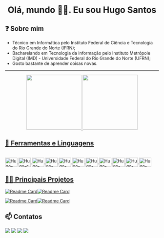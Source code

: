# <center>Olá, mundo :raising_hand_man:. Eu sou Hugo Santos</center>

## :question: Sobre mim

* Técnico em Informática pelo Instituto Federal de Ciência e Tecnologia do Rio Grande do Norte (IFRN);
* Bacharelando em Tecnologia da Informação pelo Instituto Metrópole Digital (IMD) - Universidade Federal do Rio Grande do Norte (UFRN);
* Gosto bastante de aprender coisas novas.

---

<div align="center">
  <a href="https://www.linkedin.com/in/hugo-santos-384190221/">
  <img height="180em" src="https://github-readme-stats.vercel.app/api?username=hugofsantos&show_icons=true&theme=dark&include_all_commits=true&count_private=true"/>
  <img height="180em" src="https://github-readme-stats.vercel.app/api/top-langs/?username=hugofsantos&layout=compact&langs_count=7&theme=dark"/>
</div>
  
## :wrench: Ferramentas e Linguagens
  
<div style="display: inline_block"><br>
  <img align="center" alt="Hugo-java" height="30" width="40" src="https://cdn.jsdelivr.net/gh/devicons/devicon/icons/java/java-original.svg">
  <img align="center" alt="Hugo-c" height="30" width="40" src="https://cdn.jsdelivr.net/gh/devicons/devicon/icons/c/c-original.svg">
  <img align="center" alt="Hugo-php" height="30" width="40" src="https://cdn.jsdelivr.net/gh/devicons/devicon/icons/php/php-original.svg">
  <img align="center" alt="Hugo-python" height="30" width="40" src="https://cdn.jsdelivr.net/gh/devicons/devicon/icons/python/python-original.svg">
  <img align="center" alt="Hugo-javascript" height="30" width="40" src="https://cdn.jsdelivr.net/gh/devicons/devicon/icons/javascript/javascript-original.svg">
  <img align="center" alt="Hugo-html" height="30" width="40" src="https://cdn.jsdelivr.net/gh/devicons/devicon/icons/html5/html5-original.svg">
  <img align="center" alt="Hugo-css" height="30" width="40" src="https://cdn.jsdelivr.net/gh/devicons/devicon/icons/css3/css3-original.svg">
   <img align="center" alt="Hugo-bootstrap" height="30" width="40" src="https://cdn.jsdelivr.net/gh/devicons/devicon/icons/bootstrap/bootstrap-original.svg"> 
   <img align="center" alt="Hugo-mysql" height="30" width="40" src="https://cdn.jsdelivr.net/gh/devicons/devicon/icons/mysql/mysql-original.svg"> 
   <img align="center" alt="Hugo-postgre" height="30" width="40" src="https://cdn.jsdelivr.net/gh/devicons/devicon/icons/postgresql/postgresql-plain.svg"> 
   <img align="center" alt="Hugo-git" height="30" width="40" src="https://cdn.jsdelivr.net/gh/devicons/devicon/icons/git/git-original.svg"> 
</div>

## :man_technologist: Principais Projetos

[![Readme Card](https://github-readme-stats.vercel.app/api/pin/?username=Carlos1999&repo=Network_Analysis_Spotify_Playlists&theme=dark)](https://github.com/Carlos1999/Network_Analysis_Spotify_Playlists)[![Readme Card](https://github-readme-stats.vercel.app/api/pin/?username=kleysonfmadruga&repo=swed&theme=dark)](https://github.com/kleysonfmadruga/swed)

[![Readme Card](https://github-readme-stats.vercel.app/api/pin/?username=carlos1999&repo=Network_Analysis_Malha_Aerea_Brasileira&theme=dark)](https://github.com/Carlos1999/Network_Analysis_Malha_Aerea_Brasileira)[![Readme Card](https://github-readme-stats.vercel.app/api/pin/?username=hugofsantos&repo=bot_ocma_itp&theme=dark)](https://github.com/hugofsantos/bot_ocma_itp)


## :mailbox: Contatos

<div> 
  <a href="mailto:hf.santos2332@gmail.com" target="_blank"><img src="https://img.shields.io/badge/Gmail-D14836?style=for-the-badge&logo=gmail&logoColor=white" target="_blank"></a>
  <a href="https://www.instagram.com/hugo_fsantos16/" target="_blank"><img src="https://img.shields.io/badge/Instagram-E4405F?style=for-the-badge&logo=instagram&logoColor=white" target="_blank"></a>
  <a href="https://www.linkedin.com/in/hugo-santos-384190221/" target="_blank"><img src="https://img.shields.io/badge/LinkedIn-0077B5?style=for-the-badge&logo=linkedin&logoColor=white" target="_blank"></a>
  <a href="https://medium.com/@hf.santos2332" target="_blank"><img src="https://img.shields.io/badge/Medium-12100E?style=for-the-badge&logo=medium&logoColor=white" target="_blank"></a>
</div>
